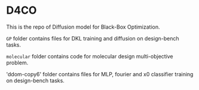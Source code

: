 # D4CO

This is the repo of Diffusion model for Black-Box Optimization.

`GP` folder contains files for DKL training and diffusion on design-bench tasks.    

`molecular` folder contains code for molecular design multi-objective problem.  

'ddom-copy6' folder contains files for MLP, fourier and x0 classifier training on design-bench tasks.


